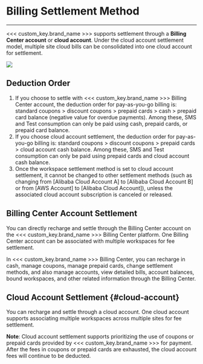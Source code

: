 # Billing Settlement Method
---

<<< custom_key.brand_name >>> supports settlement through a **Billing Center account** or **cloud account**. Under the cloud account settlement model, multiple site cloud bills can be consolidated into one cloud account for settlement.


![](../img/billing-index-1.png)

## Deduction Order

1. If you choose to settle with <<< custom_key.brand_name >>> Billing Center account, the deduction order for pay-as-you-go billing is: standard coupons > discount coupons > prepaid cards > cash > prepaid card balance (negative value for overdue payments). Among these, SMS and Test consumption can only be paid using cash, prepaid cards, or prepaid card balance.
2. If you choose cloud account settlement, the deduction order for pay-as-you-go billing is: standard coupons > discount coupons > prepaid cards > cloud account cash balance. Among these, SMS and Test consumption can only be paid using prepaid cards and cloud account cash balance.
3. Once the workspace settlement method is set to cloud account settlement, it cannot be changed to other settlement methods (such as changing from [Alibaba Cloud Account A] to [Alibaba Cloud Account B] or from [AWS Account] to [Alibaba Cloud Account]), unless the associated cloud account subscription is canceled or released.

## Billing Center Account Settlement

You can directly recharge and settle through the Billing Center account on the <<< custom_key.brand_name >>> Billing Center platform. One Billing Center account can be associated with multiple workspaces for fee settlement.

In <<< custom_key.brand_name >>> Billing Center, you can recharge in cash, manage coupons, manage prepaid cards, change settlement methods, and also manage accounts, view detailed bills, account balances, bound workspaces, and other related information through the Billing Center.

## Cloud Account Settlement {#cloud-account}

You can recharge and settle through a cloud account. One cloud account supports associating multiple workspaces across multiple sites for fee settlement.

**Note**: Cloud account settlement supports prioritizing the use of coupons or prepaid cards provided by <<< custom_key.brand_name >>> for payment. After the fees in coupons or prepaid cards are exhausted, the cloud account fees will continue to be deducted.